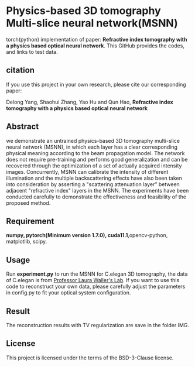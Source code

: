 # Physics-based 3D tomography Multi-slice neural network(MSNN)

torch(python) implementation of paper: **Refractive index tomography with a physics based optical neural network**. This GitHub provides the codes, and links to test data.

## citation

If you use this project in your own research, please cite our corresponding paper:

Delong Yang, Shaohui Zhang, Yao Hu and Qun Hao, **Refractive index tomography with a physics based optical neural network**

## Abstract

we demonstrate an untrained physics-based 3D tomography multi-slice neural network (MSNN), in which each layer has a clear corresponding physical meaning according to the beam propagation model.
The network does not require pre-training and performs good generalization and can be recovered through the optimization of a set of actually acquired intensity images.
Concurrently, MSNN can calibrate the intensity of different illumination and the multiple backscattering effects have also been taken into consideration by asserting a "scattering attenuation layer" between adjacent "refractive index" layers in the MSNN. The experiments have been conducted carefully to demonstrate the effectiveness and feasibility of the proposed method.

## Requirement 

**numpy, pytorch(Minimum version 1.7.0), cuda11.1**,opencv-python, matplotlib, scipy.

## Usage

Run **experiment.py** to run the MSNN for C.elegan 3D tomography, the data of C.elegan is from  [Professor Laura Waller's Lab](https://drive.google.com/drive/folders/19eQCMjTtiK8N1f1nGtXlfXkEa8qL6kDl). If you want to use this code to reconstruct your own data, please carefully adjust the parameters in config.py to fit your optical system configuration. 

## Result

The reconstruction results with TV regularization are save in the folder IMG.

## License

This project is licensed under the terms of the BSD-3-Clause license.
